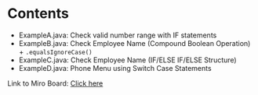 # Contents
- ExampleA.java: Check valid number range with IF statements
- ExampleB.java: Check Employee Name (Compound Boolean Operation) + `.equalsIgnoreCase()`
- ExampleC.java: Check Employee Name (IF/ELSE IF/ELSE Structure)
- ExampleD.java: Phone Menu using Switch Case Statements 

Link to Miro Board:
[Click here](https://miro.com/app/board/uXjVNyPwECg=/?share_link_id=437647373409)